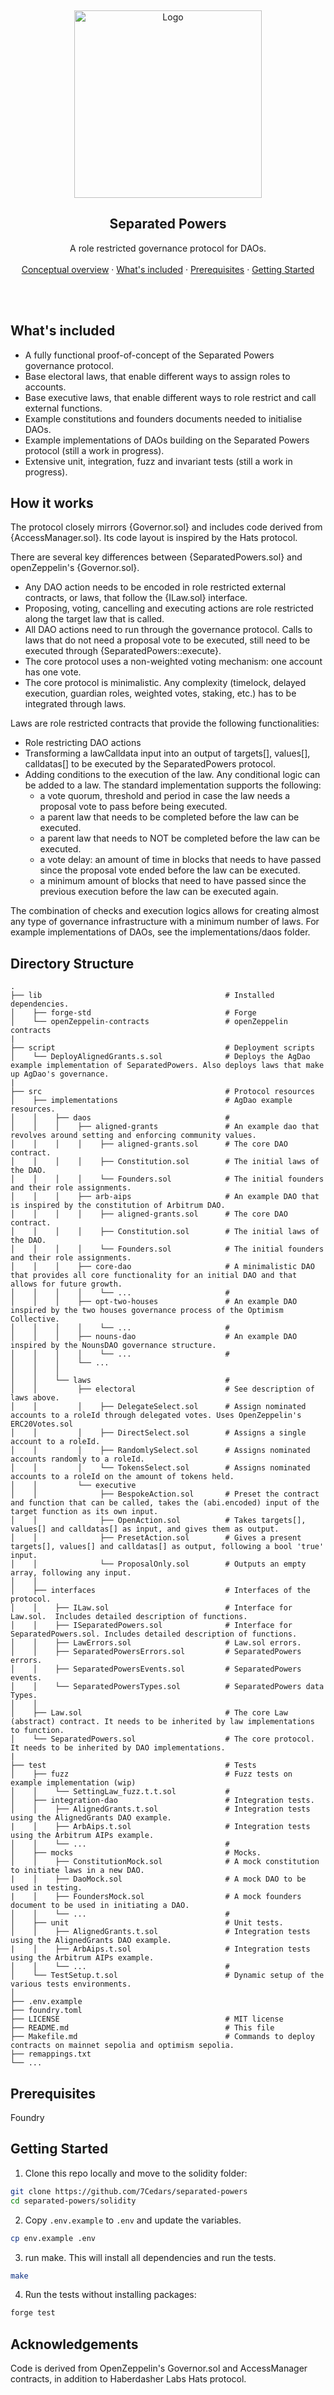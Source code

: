 <p align="center">

<br />
<div align="center">
  <a href="https://github.com/7Cedars/separated-powers"> 
    <img src="../public/logo.png" alt="Logo" width="300" height="300">
  </a>

<h2 align="center">Separated Powers </h2>
  <p align="center">
    A role restricted governance protocol for DAOs. 
    <br />
    <br />
    <!--NB: TO DO --> 
    <a href="../README.md">Conceptual overview</a>
    ·
    <a href="#whats-included">What's included</a> ·
    <a href="#prerequisites">Prerequisites</a> ·
    <a href="#getting-started">Getting Started</a>
  </p>
  <br />
  <br />
</div>

## What's included
- A fully functional proof-of-concept of the Separated Powers governance protocol. 
- Base electoral laws, that enable different ways to assign roles to accounts. 
- Base executive laws, that enable different ways to role restrict and call external functions.
- Example constitutions and founders documents needed to initialise DAOs.    
- Example implementations of DAOs building on the Separated Powers protocol (still a work in progress).
- Extensive unit, integration, fuzz and invariant tests (still a work in progress).

## How it works
The protocol closely mirrors {Governor.sol} and includes code derived from {AccessManager.sol}. Its code layout is inspired by the Hats protocol.

There are several key differences between {SeparatedPowers.sol} and openZeppelin's {Governor.sol}.  
- Any DAO action needs to be encoded in role restricted external contracts, or laws, that follow the {ILaw.sol} interface.
- Proposing, voting, cancelling and executing actions are role restricted along the target law that is called.
- All DAO actions need to run through the governance protocol. Calls to laws that do not need a proposal vote to be executed, still need to be executed through {SeparatedPowers::execute}.
- The core protocol uses a non-weighted voting mechanism: one account has one vote.
- The core protocol is minimalistic. Any complexity (timelock, delayed execution, guardian roles, weighted votes, staking, etc.) has to be integrated through laws.

Laws are role restricted contracts that provide the following functionalities:
- Role restricting DAO actions
- Transforming a lawCalldata input into an output of targets[], values[], calldatas[] to be executed by the SeparatedPowers protocol.
- Adding conditions to the execution of the law. Any conditional logic can be added to a law. The standard implementation supports the following:   
  - a vote quorum, threshold and period in case the law needs a proposal vote to pass before being executed.  
  - a parent law that needs to be completed before the law can be executed.
  - a parent law that needs to NOT be completed before the law can be executed.
  - a vote delay: an amount of time in blocks that needs to have passed since the proposal vote ended before the law can be executed. 
  - a minimum amount of blocks that need to have passed since the previous execution before the law can be executed again. 

The combination of checks and execution logics allows for creating almost any type of governance infrastructure with a minimum number of laws. For example implementations of DAOs, see the implementations/daos folder.



<!-- ### AgDao is deployed on the Arbitrum Sepolia testnet: 
Contracts have not been verified, but can be interacted with through [our bespoke user interface](https://separated-powers.vercel.app/).   

[AgDao](https://sepolia.arbiscan.io/address/0x001A6a16D2fc45248e00351314bCE898B7d8578f) - An example Dao implementation. This Dao aims to fund accounts that are aligned to its core values. <br>
[AgCoins](https://sepolia.arbiscan.io/address/0xC45B6b4013fd888d18F1d94A32bc4af882cDCF86) - A mock coin contract. <br>

#### Laws 
[Public_assignRole](https://sepolia.arbiscan.io/address/0x7Dcbd2DAc6166F77E8e7d4b397EB603f4680794C) - Allows anyone to claim a member role. <br> 
[Senior_assignRole](https://sepolia.arbiscan.io/address/0x420bf9045BFD5449eB12E068AEf31251BEb576b1) - Allows senior to vote in assigning senior role. <br> 
[Senior_revokeRole](https://sepolia.arbiscan.io/address/0x3216EB8D8fF087536835600a7e0B32687744Ef65)- Allows seniors to on revoking a senior role. <br> 
[Member_assignWhale](https://sepolia.arbiscan.io/address/0xbb45079e74399e7238AAF63C764C3CeE7D77712F) - Allows members to asses if account has sufficient tokens to get whale role. <br> 
[Whale_proposeLaw](https://sepolia.arbiscan.io/address/0x0Ea769CD03D6159088F14D3b23bF50702b5d4363) - Allows whales to propose a law. <br> 
[Senior_acceptProposedLaw](https://sepolia.arbiscan.io/address/0xa2c0C9d9762c51DA258d008C92575A158121c87d) - Allows seniors to accept a proposed law. <br> 
[Admin_setLaw](https://sepolia.arbiscan.io/address/0xfb7291B8FbA99C9FC29E95797914777562983D71) - Allows admin to implement a proposed law. <br> 
[Member_proposeCoreValue](https://sepolia.arbiscan.io/address/0x8383547475d9ade41cE23D9Aa4D81E85D1eAdeBD) - Allows member to propose a core value. <br> 
[Whale_acceptCoreValue](https://sepolia.arbiscan.io/address/0xBfa0747E3AC40c628352ff65a1254cC08f1957Aa) - Allows a whale to accept a proposed value as core requirement for funding accounts. <br> 
[Whale_revokeMember](https://sepolia.arbiscan.io/address/0x71504Ced3199f8a0B32EaBf4C274D1ddD87Ecc4d) - Allows  whale to revoke and blacklist a member for funding non-aligned accounts. <br> 
[Public_challengeRevoke](https://sepolia.arbiscan.io/address/0x0735199AeDba32A4E1BaF963A3C5C1D2930BdfFd)- Allows a revoked member to challenge the revoke decision. <br> 
[Senior_reinstateMember](https://sepolia.arbiscan.io/address/0x57C9a89c8550fAf69Ab86a9A4e5c96BcBC270af9) - Allows seniors to accept a challenge and reinstate a member. <br>  -->

## Directory Structure

```
.
├── lib                                         # Installed dependencies. 
│    ├── forge-std                              # Forge  
│    └── openZeppelin-contracts                 # openZeppelin contracts  
|
├── script                                      # Deployment scripts  
│    └── DeployAlignedGrants.s.sol              # Deploys the AgDao example implementation of SeparatedPowers. Also deploys laws that make up AgDao's governance. 
|
├── src                                         # Protocol resources
│    ├── implementations                        # AgDao example resources.
│    │    ├── daos                              # 
│    │    │    ├── aligned-grants               # An example dao that revolves around setting and enforcing community values.  
│    │    │    │    ├── aligned-grants.sol      # The core DAO contract.  
│    │    │    │    ├── Constitution.sol        # The initial laws of the DAO.  
│    │    │    │    └── Founders.sol            # The initial founders and their role assignments. 
│    │    │    ├── arb-aips                     # An example DAO that is inspired by the constitution of Arbitrum DAO. 
│    │    │    │    ├── aligned-grants.sol      # The core DAO contract.  
│    │    │    │    ├── Constitution.sol        # The initial laws of the DAO.  
│    │    │    │    └── Founders.sol            # The initial founders and their role assignments. 
│    │    │    ├── core-dao                     # A minimalistic DAO that provides all core functionality for an initial DAO and that allows for future growth. 
│    │    │    │    └── ...                     # 
│    │    │    ├── opt-two-houses               # An example DAO inspired by the two houses governance process of the Optimism Collective.   
│    │    │    │    └── ...                     #  
│    │    │    ├── nouns-dao                    # An example DAO inspired by the NounsDAO governance structure.
│    │    │    │    └── ...                     # 
│    │    │    └── ...   
│    │    │     
│    │    └── laws                              # 
│    │         ├── electoral                    # See description of laws above. 
│    │         │    ├── DelegateSelect.sol      # Assign nominated accounts to a roleId through delegated votes. Uses OpenZeppelin's ERC20Votes.sol 
│    │         │    ├── DirectSelect.sol        # Assigns a single account to a roleId.  
│    │         │    ├── RandomlySelect.sol      # Assigns nominated accounts randomly to a roleId.  
│    │         │    └── TokensSelect.sol        # Assigns nominated accounts to a roleId on the amount of tokens held. 
│    │         └── executive   
│    │              ├── BespokeAction.sol       # Preset the contract and function that can be called, takes the (abi.encoded) input of the target function as its own input.  
│    │              ├── OpenAction.sol          # Takes targets[], values[] and calldatas[] as input, and gives them as output. 
│    │              ├── PresetAction.sol        # Gives a present targets[], values[] and calldatas[] as output, following a bool 'true' input. 
│    │              └── ProposalOnly.sol        # Outputs an empty array, following any input. 
│    │   
│    ├── interfaces                             # Interfaces of the protocol. 
│    │    ├── ILaw.sol                          # Interface for Law.sol.  Includes detailed description of functions. 
│    │    ├── ISeparatedPowers.sol              # Interface for SeparatedPowers.sol. Includes detailed description of functions. 
│    │    ├── LawErrors.sol                     # Law.sol errors. 
│    │    ├── SeparatedPowersErrors.sol         # SeparatedPowers errors.   
│    │    ├── SeparatedPowersEvents.sol         # SeparatedPowers events.   
│    │    └── SeparatedPowersTypes.sol          # SeparatedPowers data Types. 
│    │     
│    ├── Law.sol                                # The core Law (abstract) contract. It needs to be inherited by law implementations to function. 
│    └── SeparatedPowers.sol                    # The core protocol. It needs to be inherited by DAO implementations. 
|
├── test                                        # Tests 
│    ├── fuzz                                   # Fuzz tests on example implementation (wip) 
│    │    └── SettingLaw_fuzz.t.t.sol           # 
│    ├── integration-dao                        # Integration tests. 
│    │    ├── AlignedGrants.t.sol               # Integration tests using the AlignedGrants DAO example. 
|    │    ├── ArbAips.t.sol                     # Integration tests using the Arbitrum AIPs example. 
│    │    └── ...                               # 
│    ├── mocks                                  # Mocks. 
│    │    ├── ConstitutionMock.sol              # A mock constitution to initiate laws in a new DAO. 
|    │    ├── DaoMock.sol                       # A mock DAO to be used in testing. 
|    │    ├── FoundersMock.sol                  # A mock founders document to be used in initiating a DAO.
│    │    └── ...                               # 
│    ├── unit                                   # Unit tests.  
│    │    ├── AlignedGrants.t.sol               # Integration tests using the AlignedGrants DAO example. 
|    │    ├── ArbAips.t.sol                     # Integration tests using the Arbitrum AIPs example. 
│    │    └── ...                               # 
│    └── TestSetup.t.sol                        # Dynamic setup of the various tests environments. 
│ 
├── .env.example                   
├── foundry.toml                   
├── LICENSE                                     # MIT license 
├── README.md                                   # This file
├── Makefile.md                                 # Commands to deploy contracts on mainnet sepolia and optimism sepolia.  
├── remappings.txt
└── ...

```

## Prerequisites

Foundry<br>

## Getting Started

1. Clone this repo locally and move to the solidity folder:

```sh
git clone https://github.com/7Cedars/separated-powers
cd separated-powers/solidity 
```

2. Copy `.env.example` to `.env` and update the variables.

```sh
cp env.example .env
```

3. run make. This will install all dependencies and run the tests. 

```sh
make
```

4. Run the tests without installing packages: 

```sh
forge test 
```

## Acknowledgements 
Code is derived from OpenZeppelin's Governor.sol and AccessManager contracts, in addition to Haberdasher Labs Hats protocol.




